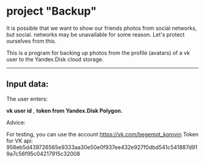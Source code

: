 project "Backup"
===================== 

It is possible that we want to show our friends photos from social networks, but social. networks may be unavailable for some reason. Let's protect ourselves from this.

This is a program for backing up photos from the profile (avatars) of a vk user to the Yandex.Disk cloud storage.

___

Input data:
-------------------

The user enters:

**vk user id** , **token from Yandex.Disk Polygon.**

Advice:

For testing, you can use the account https://vk.com/begemot_korovin
Token for VK api: 958eb5d439726565e9333aa30e50e0f937ee432e927f0dbd541c541887d919a7c56f95c04217915c32008
